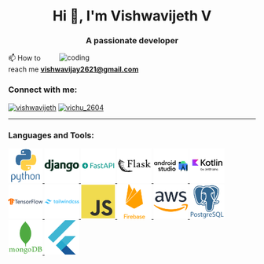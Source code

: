 <h1 align="center">Hi 👋, I'm Vishwavijeth V</h1>
<h3 align="center">A passionate developer</h3>

<img align="right" alt="coding" width="400" src="https://qph.cf2.quoracdn.net/main-qimg-c7f8b1214b6d3d01b698819c4d677ab3">

📫 How to reach me **vishwavijay2621@gmail.com**

<h3 align="left">Connect with me:</h3>
<p align="left">
<a href="https://linkedin.com/in/vishwavijeth-v" target="blank"><img align="center" src="https://raw.githubusercontent.com/rahuldkjain/github-profile-readme-generator/master/src/images/icons/Social/linked-in-alt.svg" alt="vishwavijeth" height="30" width="40" /></a>
<a href="https://instagram.com/vichu_2604" target="blank"><img align="center" src="https://raw.githubusercontent.com/rahuldkjain/github-profile-readme-generator/master/src/images/icons/Social/instagram.svg" alt="vichu_2604" height="30" width="40" /></a>
</p>

---







<h3 align="left">Languages and Tools:</h3>
<p align="left"> 
<a href="https://www.python.org" target="_blank" rel="noreferrer"> <img src="https://raw.githubusercontent.com/devicons/devicon/refs/heads/master/icons/python/python-original-wordmark.svg" alt="python" width="70" height="70"/> </a> 
<a href="https://www.djangoproject.com/" target="_blank" rel="noreferrer"> <img src="https://raw.githubusercontent.com/devicons/devicon/refs/heads/master/icons/django/django-plain-wordmark.svg" alt="django" width="70" height="70"/> </a> 
<a href="https://fastapi.tiangolo.com/" target="_blank" rel="noreferrer"> <img src="https://raw.githubusercontent.com/devicons/devicon/refs/heads/master/icons/fastapi/fastapi-original-wordmark.svg" alt="fastapi" width="70" height="70"/> </a> 
<a href="https://flask.palletsprojects.com/" target="_blank" rel="noreferrer"> <img src="https://raw.githubusercontent.com/devicons/devicon/refs/heads/master/icons/flask/flask-original-wordmark.svg" alt="flask" width="70" height="70"/> </a> 
<a href="https://developer.android.com/studio" target="_blank" rel="noreferrer"> <img src="https://raw.githubusercontent.com/devicons/devicon/refs/heads/master/icons/androidstudio/androidstudio-original-wordmark.svg" alt="android-studio" width="70" height="70"/> </a> 
<a href="https://kotlinlang.org/" target="_blank" rel="noreferrer"> <img src="https://raw.githubusercontent.com/devicons/devicon/refs/heads/master/icons/kotlin/kotlin-original-wordmark.svg" alt="kotlin" width="70" height="70"/> </a> 
<a href="https://www.tensorflow.org/" target="_blank" rel="noreferrer"> <img src="https://raw.githubusercontent.com/devicons/devicon/refs/heads/master/icons/tensorflow/tensorflow-original-wordmark.svg" alt="tensorflow" width="70" height="70"/> </a> 
<a href="https://tailwindcss.com/" target="_blank" rel="noreferrer"> <img src="https://raw.githubusercontent.com/devicons/devicon/refs/heads/master/icons/tailwindcss/tailwindcss-plain-wordmark.svg" alt="tailwind-css" width="70" height="70"/> </a> 
<a href="https://developer.mozilla.org/en-US/docs/Web/JavaScript" target="_blank" rel="noreferrer"> <img src="https://raw.githubusercontent.com/devicons/devicon/refs/heads/master/icons/javascript/javascript-original.svg" alt="javascript" width="70" height="70"/> </a> 
<a href="https://firebase.google.com/" target="_blank" rel="noreferrer"> <img src="https://raw.githubusercontent.com/devicons/devicon/refs/heads/master/icons/firebase/firebase-plain-wordmark.svg" alt="firebase" width="70" height="70"/> </a> 
<a href="https://aws.amazon.com/" target="_blank" rel="noreferrer"> <img src="https://raw.githubusercontent.com/devicons/devicon/refs/heads/master/icons/amazonwebservices/amazonwebservices-original-wordmark.svg" alt="aws" width="70" height="70"/> </a> 
<a href="https://www.postgresql.org" target="_blank" rel="noreferrer"> <img src="https://raw.githubusercontent.com/devicons/devicon/refs/heads/master/icons/postgresql/postgresql-plain-wordmark.svg" alt="postgresql" width="70" height="70"/> </a> 
<a href="https://www.mongodb.com/" target="_blank" rel="noreferrer"> <img src="https://raw.githubusercontent.com/devicons/devicon/refs/heads/master/icons/mongodb/mongodb-plain-wordmark.svg" alt="mongodb" width="70" height="70"/> </a> 
<a href="https://flutter.dev" target="_blank" rel="noreferrer"> <img src="https://raw.githubusercontent.com/devicons/devicon/refs/heads/master/icons/flutter/flutter-original.svg" alt="flutter" width="70" height="70"/> </a> 
</p>
